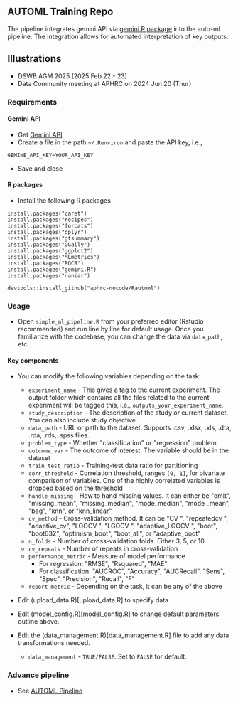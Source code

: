## AUTOML Training Repo

The pipeline integrates gemini API via [gemini.R package](https://cran.r-project.org/web/packages/gemini.R/index.html) into the auto-ml pipeline. The integration allows for automated interpretation of key outputs.

## Illustrations

- DSWB AGM 2025 (2025 Feb 22 - 23)
- Data Community meeting at APHRC on 2024 Jun 20 (Thur)


### Requirements

#### Gemini API

- Get [Gemini API](https://makersuite.google.com/app/apikey)
- Create a file in the path `~/.Renviron` and paste the API key, i.e.,

```
GEMINE_API_KEY=YOUR_API_KEY
```
- Save and close

#### R packages

- Install the following R packages

```
install.packages("caret") 
install.packages("recipes")
install.packages("forcats")
install.packages("dplyr")
install.packages("gtsummary")
install.packages("GGally")
install.packages("ggplot2")
install.packages("MLmetrics")
install.packages("ROCR")
install.packages("gemini.R")
install.packages("naniar")

devtools::install_github("aphrc-nocode/Rautoml")

```

###  Usage

- Open `simple_ml_pipeline.R` from your preferred editor (Rstudio recommended) and run line by line for default usage. Once you familiarize with the codebase, you can change the data via `data_path`, etc.

#### Key components

- You can modify the following variables depending on the task:
	- `experiment_name` - This gives a tag to the current experiment. The output folder which contains all the files related to the current experiment will be tagged this, i.e., `outputs_your_experiment_name`.
	- `study_description` - The description of the study or current dataset. You can also include study objective.
	- `data_path` - URL or path to the dataset. Supports .csv, .xlsx, .xls, .dta, .rda, .rds, .spss files.
	- `problem_type` - Whether "classification" or "regression" problem
	- `outcome_var` - The outcome of interest. The variable should be in the dataset
	- `train_test_ratio` - Training-test data ratio for partitioning
	- `corr_threshold` - Correlation threshold, ranges `[0, 1]`, for bivariate comparison of variables. One of the highly correlated variables is dropped based on the threshold
	- `handle_missing` - How to hand missing values. It can either be "omit", "missing_mean", "missing_median", "mode_median", "mode _mean", "bag", "knn", or "knn_linear"
	- `cv_method` - Cross-validation method. It can be "CV ", "repeatedcv ", "adaptive_cv", "LOOCV ", "LGOCV ", "adaptive_LGOCV ", "boot", "boot632", "optimism_boot", "boot_all", or "adaptive_boot"
	- `n_folds` - Number of cross-validation folds. Either 3, 5, or 10.
	- `cv_repeats` - Number of repeats in cross-validation
	- `performance_metric` - Measure of model performance
		- For regression: "RMSE", "Rsquared", "MAE"
		- For classification: "AUCROC", "Accuracy", "AUCRecall", "Sens", "Spec", "Precision", "Recall", "F"
	- `report_metric` - Depending on the task, it can be any of the above

- Edit (upload_data.R)[upload_data.R] to specify data
- Edit (model_config.R)[model_config.R] to change default parameters outline above.
- Edit the (data_management.R)[data_management.R] file to add any data transformations needed.
	- `data_management` - `TRUE/FALSE`. Set to `FALSE` for default.
	

### Advance pipeline

- See [AUTOML Pipeline](https://github.com/CYGUBICKO/automl-pipeline)

